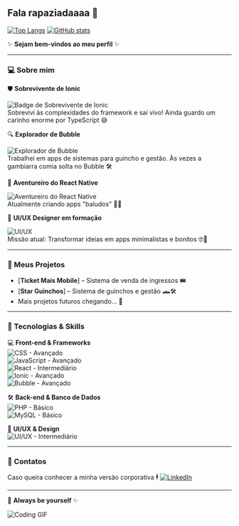 ## Fala rapaziadaaaa 👋

[![Top Langs](https://github-readme-stats.vercel.app/api/top-langs/?username=pettrin&layout=compact&theme=dark)](https://github.com/anuraghazra/github-readme-stats)
[![GitHub stats](https://github-readme-stats.vercel.app/api?username=pettrin&show_icons=true&theme=dark&count_private=true)](https://github.com/pettrin)

✨ **Sejam bem-vindos ao meu perfil** ✨  

---

### 💻 Sobre mim

🛡️ **Sobrevivente de Ionic**  

![Badge de Sobrevivente de Ionic](https://img.shields.io/badge/Ionic-Sobrevivente-blue?style=for-the-badge&logo=ionic&logoColor=white)  
Sobrevivi às complexidades do framework e saí vivo! Ainda guardo um carinho enorme por TypeScript 😅  

🔍 **Explorador de Bubble**  

![Explorador de Bubble](https://img.shields.io/badge/Bubble-Explorador-ff69b4?style=for-the-badge&logo=bubble&logoColor=white)  
Trabalhei em apps de sistemas para guincho e gestão. Às vezes a gambiarra comia solta no Bubble 🛠️  

🚀 **Aventureiro do React Native**  

![Aventureiro do React Native](https://img.shields.io/badge/React%20Native-Aventureiro-61dafb?style=for-the-badge&logo=react&logoColor=white)  
Atualmente criando apps "baludos" 📱✨  

🎨 **UI/UX Designer em formação**  

![UI/UX](https://img.shields.io/badge/UI%2FUX-Designer-pink?style=for-the-badge&logo=figma&logoColor=white)  
Missão atual: Transformar ideias em apps minimalistas e bonitos 🤓🎨

---

### 🚀 Meus Projetos

- [**Ticket Mais Mobile**] – Sistema de venda de ingressos 🎟️  
- [**Star Guinchos**] – Sistema de guinchos e gestão 🛻🛠️  
- Mais projetos futuros chegando… 👀

---

### 🔧 Tecnologias & Skills

💻 **Front-end & Frameworks**  
![CSS - Avançado](https://img.shields.io/badge/CSS-Avançado-1572B6?style=for-the-badge&logo=css3&logoColor=white)  
![JavaScript - Avançado](https://img.shields.io/badge/JavaScript-Avançado-F7DF1E?style=for-the-badge&logo=javascript&logoColor=black)  
![React - Intermediário](https://img.shields.io/badge/React-Intermediário-61DAFB?style=for-the-badge&logo=react&logoColor=white)  
![Ionic - Avançado](https://img.shields.io/badge/Ionic-Avançado-3880FF?style=for-the-badge&logo=ionic&logoColor=white)  
![Bubble - Avançado](https://img.shields.io/badge/Bubble-Avançado-FF69B4?style=for-the-badge&logo=bubble&logoColor=white)

🛠️ **Back-end & Banco de Dados**  
![PHP - Básico](https://img.shields.io/badge/PHP-Básico-777BB4?style=for-the-badge&logo=php&logoColor=white)  
![MySQL - Básico](https://img.shields.io/badge/MySQL-Básico-4479A1?style=for-the-badge&logo=mysql&logoColor=white)  

🎨 **UI/UX & Design**  
![UI/UX - Intermediário](https://img.shields.io/badge/UI%2FUX-Intermediário-pink?style=for-the-badge&logo=figma&logoColor=white)

---

### 🔗 Contatos

Caso queira conhecer a minha versão corporativa 🕴️  [![LinkedIn](https://img.shields.io/badge/-LinkedIn-0A66C2?style=for-the-badge&logo=linkedin&logoColor=white)](https://www.linkedin.com/in/pettrin/)

---

💬 **Always be yourself** ✨  

![Coding GIF](https://media.giphy.com/media/13HgwGsXF0aiGY/giphy.gif)
